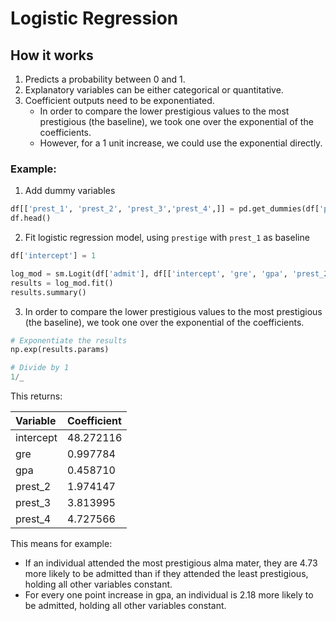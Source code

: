 # Logistic Regression

## How it works
1. Predicts a probability between 0 and 1.
2. Explanatory variables can be either categorical or quantitative.
3. Coefficient outputs need to be exponentiated.
    - In order to compare the lower prestigious values to the most prestigious (the baseline), we took one over the exponential of the coefficients.
    - However, for a 1 unit increase, we could use the exponential directly.

### Example:
1. Add dummy variables
```python
df[['prest_1', 'prest_2', 'prest_3','prest_4',]] = pd.get_dummies(df['prestige'])
df.head()
```

2. Fit logistic regression model, using `prestige` with `prest_1` as baseline

  ```python
  df['intercept'] = 1

  log_mod = sm.Logit(df['admit'], df[['intercept', 'gre', 'gpa', 'prest_2', 'prest_3', 'prest_4']])
  results = log_mod.fit()
  results.summary()
  ```

3. In order to compare the lower prestigious values to the most prestigious (the baseline), we took one over the exponential of the coefficients.

  ```python
  # Exponentiate the results
  np.exp(results.params)

  # Divide by 1
  1/_
  ```

This returns:

| Variable     | Coefficient     |
| :------------- | :------------- |
| intercept   | 48.272116 |
| gre         |  0.997784 |
| gpa         |  0.458710 |
| prest_2     |  1.974147 |
| prest_3     |  3.813995 |
| prest_4     |  4.727566 |

This means for example:
- If an individual attended the most prestigious alma mater, they are 4.73 more likely to be admitted than if they attended the least prestigious, holding all other variables constant.
- For every one point increase in gpa, an individual is 2.18 more likely to be admitted, holding all other variables constant.

